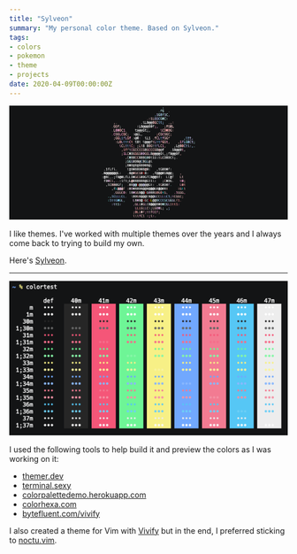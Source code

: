 ```yaml
---
title: "Sylveon"
summary: "My personal color theme. Based on Sylveon."
tags:
- colors
- pokemon
- theme
- projects
date: 2020-04-09T00:00:00Z
---
```

<p class="img-block">
	<img src="/assets/images/sylveon-banner.png" alt="Sylveon banner" />
</p>

I like themes. I've worked with multiple themes over the years and I always come back to trying to build my own.

Here's [Sylveon](https://github.com/benjifs/sylveon). 

----

<p class="img-block">
	<img src="/assets/images/sylveon-screenshot.png" alt="colortest preview" />
</p>

I used the following tools to help build it and preview the colors as I was working on it:

- [themer.dev](https://themer.dev/)
- [terminal.sexy](https://terminal.sexy/)
- [colorpalettedemo.herokuapp.com](https://colorpalettedemo.herokuapp.com)
- [colorhexa.com](https://www.colorhexa.com/)
- [bytefluent.com/vivify](https://bytefluent.com/vivify/)

I also created a theme for Vim with [Vivify](http://bytefluent.com/vivify/) but in the end, I preferred sticking to [noctu.vim](https://github.com/noahfrederick/vim-noctu).

